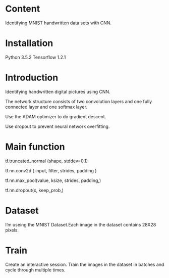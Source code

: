 # Content
Identifying MNIST handwritten data sets with CNN.
# Installation
Python 3.5.2
Tensorflow 1.2.1
# Introduction
Identifying handwritten digital pictures using CNN.

The network structure consists of two convolution layers and one fully connected layer and one softmax layer.

Use the ADAM optimizer to do gradient descent.

Use dropout to prevent neural network overfitting.
# Main function
tf.truncated_normal (shape, stddev=0.1)

tf.nn.conv2d ( input, filter, strides, padding )

tf.nn.max_pool(value, ksize, strides, padding,)

tf.nn.dropout(x, keep_prob,)
# Dataset
I’m useing the MNIST Dataset.Each image in the dataset contains 28X28 pixels.

# Train
Create an interactive session.
Train the images in the dataset in batches and cycle through multiple times.
